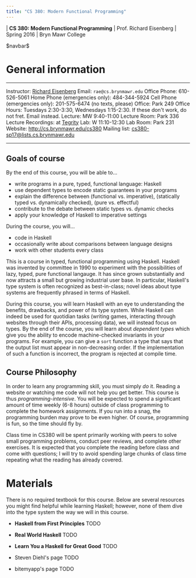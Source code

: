 ```yaml
---
title: "CS 380: Modern Functional Programming"
---
```


<div id="header">

| **CS 380: Modern Functional Programming**
| Prof. Richard Eisenberg
| Spring 2016
| Bryn Mawr College

</div>

\$navbar\$

General information
===================

<div id="info_table">

----------------------         -----------------------------------------------------------------------------------------------------------------------------------------
Instructor:                    [Richard Eisenberg](http://cs.brynmawr.edu/~rae)
Email:                         `rae@cs.brynmawr.edu`
Office Phone:                  610-526-5061
Home Phone (emergencies only): 484-344-5924
Cell Phone (emergencies only): 201-575-6474 (no texts, please)
Office:                        Park 249
Office Hours:                  Tuesdays 2:30-3:30, Wednesdays 1:15-2:30.
                               If these don't work, do not fret. Email instead.
<span class="strut" />
Lecture:                       MW 9:40-11:00
Lecture Room:                  Park 336
Lecture Recordings:            at [Tegrity](TODO)
Lab:                           W 11:10-12:30
Lab Room:                      Park 231
Website:                       <http://cs.brynmawr.edu/cs380>
Mailing list:                  [cs380-sp17@lists.cs.brynmawr.edu](mailto:cs380-sp17@lists.cs.brynmawr.edu)
----------------------         -----------------------------------------------------------------------------------------------------------------------------------------

</div>

Goals of course
---------------

<div id="goals">

By the end of this course, you will be able to...

* write programs in a pure, typed, functional language: Haskell
* use dependent types to encode static guarantees in your programs
* explain the difference between (functional vs. imperative), (statically typed vs. dynamically checked), (pure vs. effectful)
* contribute to the debate between static types vs. dynamic checks
* apply your knowledge of Haskell to imperative settings

During the course, you will...

* code in Haskell
* occasionally write about comparisons between language designs
* work with other students every class

</div>

This is a course in typed, functional programming using Haskell. Haskell
was invented by committee in 1990 to experiment with the possibilities
of lazy, typed, pure functional langauge. It has since grown substantially
and now attracts a small but growing industrial user base. In particular,
Haskell's type system is often recognized as best-in-class; novel ideas about
type systems are frequently phrased in terms of Haskell.

During this course, you will learn Haskell with an eye to understanding the
benefits, drawbacks, and power of its type system. While Haskell can indeed
be used for quotidian tasks (writing games, interacting through websites
through their APIs, processing data), we will instead focus on types. By the
end of the course, you will learn about *dependent types* which give you
the ability to encode machine-checked invariants in your programs. For example,
you can give a `sort` function a type that says that the output list must
appear in non-decreasing order. If the implementation of such a function is
incorrect, the program is rejected at compile time.

Course Philosophy
-----------------

In order to learn any programming skill, you must simply *do* it. Reading a website
or watching me code will not help you get better. This course is thus
*programming-intensive*. You will be expected to spend a significant amount of
time weekly (6-8 hours) outside of class programming to complete the homework
assignments. If you run into a snag, the programming burden may prove to be
even higher. Of course, programming is fun, so the time should fly by.

Class time in CS380 will be spent primarily working with peers to solve small
programming problems, conduct peer reviews, and complete other exercises. It
is expected that you complete the reading before class and come with questions;
I will try to avoid spending large chunks of class time repeating what the reading
has already covered.

Materials
=========

There is no required textbook for this course. Below are several resources you might
find helpful while learning Haskell; however, none of them dive into the type
system the way we will in this course.

* **Haskell from First Principles** TODO

* **Real World Haskell** TODO

* **Learn You a Haskell for Great Good** TODO

* Steven Diehl's page TODO

* bitemyapp's page TODO


